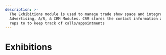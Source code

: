 ```yaml
---
description: >-
  The Exhibitions module is used to manage trade show space and integrates with
  Advertising, A/R, & CRM Modules. CRM stores the contact information and allows
  reps to to keep track of calls/appointments
---
```


# Exhibitions

